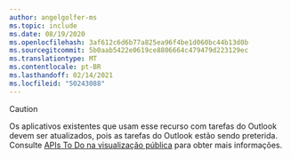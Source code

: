```yaml
---
author: angelgolfer-ms
ms.topic: include
ms.date: 08/19/2020
ms.openlocfilehash: 3af612c6d6b77a825ea96f4be1d060bc44b13d0b
ms.sourcegitcommit: 5b0aab5422e0619ce8806664c479479d223129ec
ms.translationtype: MT
ms.contentlocale: pt-BR
ms.lasthandoff: 02/14/2021
ms.locfileid: "50243088"
---
```

<!-- markdownlint-disable MD041-->

> [!CAUTION]
> Os aplicativos existentes que usam esse recurso com tarefas do Outlook devem ser atualizados, pois as tarefas do Outlook estão sendo preterida. Consulte [APIs To Do na visualização pública](https://developer.microsoft.com/graph/blogs/the-new-improved-microsoft-graph-to-do-apis-are-now-in-public-preview/) para obter mais informações.